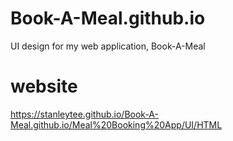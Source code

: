 # Book-A-Meal.github.io

UI design for my web application, Book-A-Meal

# website
 https://stanleytee.github.io/Book-A-Meal.github.io/Meal%20Booking%20App/UI/HTML
